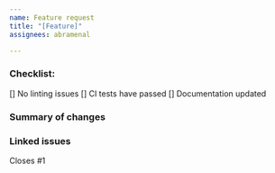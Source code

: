```yaml
---
name: Feature request
title: "[Feature]"
assignees: abramenal

---
```


### Checklist:

[] No linting issues
[] CI tests have passed
[] Documentation updated


### Summary of changes

<!-- A clear description of what have you worked on -->
<!-- images, stack traces, etc -->

### Linked issues

Closes #1

